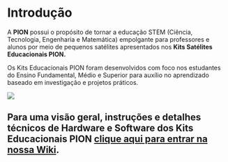 # Introdução

A **PION** possui o propósito de tornar a educação STEM (Ciência, Tecnologia, Engenharia e Matemática) empolgante para professores e alunos por meio 
de pequenos satélites apresentados nos **Kits Satélites Educacionais PION.**

Os Kits Educacionais PION foram desenvolvidos com foco nos estudantes do Ensino Fundamental, Médio e Superior para auxílio no aprendizado baseado em investigação e projetos práticos.


![](https://firebasestorage.googleapis.com/v0/b/classroom-e67ad.appspot.com/o/Images%2FIMG_7396edited.JPG?alt=media&token=83349ec9-a336-493d-ac78-282293f86251)


## Para uma visão geral, instruções e detalhes técnicos de Hardware e Software dos Kits Educacionais PION [clique aqui para entrar na nossa Wiki](https://github.com/pion-labs/pion-educational-kits/wiki). 


